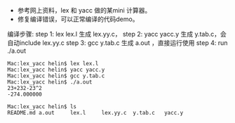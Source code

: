 * 参考网上资料，lex 和 yacc 做的某mini 计算器。
* 修复编译错误，可以正常编译的代码demo。

编译步骤:
step 1: lex lex.l 生成 lex.yy.c，
step 2: yacc yacc.y 生成 y.tab.c，会自动include lex.yy.c
step 3: gcc y.tab.c 生成 a.out ，直接运行使用
step 4: run ./a.out

```
Mac:lex_yacc helin$ lex lex.l 
Mac:lex_yacc helin$ yacc yacc.y 
Mac:lex_yacc helin$ gcc y.tab.c 
Mac:lex_yacc helin$ ./a.out 
23+232-23^2
-274.000000

Mac:lex_yacc helin$ ls
README.md a.out     lex.l     lex.yy.c  y.tab.c   yacc.y

```